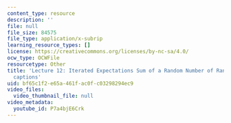 ```yaml
---
content_type: resource
description: ''
file: null
file_size: 84575
file_type: application/x-subrip
learning_resource_types: []
license: https://creativecommons.org/licenses/by-nc-sa/4.0/
ocw_type: OCWFile
resourcetype: Other
title: 'Lecture 12: Iterated Expectations Sum of a Random Number of Random variables
  captions'
uid: bf65c1f2-e65a-461f-ac0f-c03298294ec9
video_files:
  video_thumbnail_file: null
video_metadata:
  youtube_id: P7a4bjE6Crk
---
```

